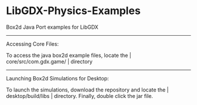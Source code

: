 # LibGDX-Physics-Examples
Box2d Java Port examples for LibGDX

---------------

Accessing Core Files:

To access the java box2d example files, locate the | core/src/com.gdx.game/ | directory

---------------

Launching Box2d Simulations for Desktop:

To launch the simulations, download the repository and locate the | desktop/build/libs | directory. Finally, double click the jar file. 

